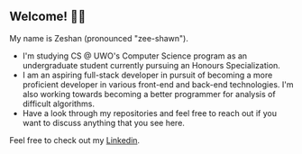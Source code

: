<h2 align="left">Welcome! 👋🏼</h2> 

My name is Zeshan (pronounced "zee-shawn").

- I'm studying CS @ UWO's Computer Science program as an undergraduate student currently pursuing an Honours Specialization.
- I am an aspiring full-stack developer in pursuit of becoming a more proficient developer in various front-end and back-end technologies. I'm also working towards becoming a better programmer for analysis of difficult algorithms.
- Have a look through my repositories and feel free to reach out if you want to discuss anything that you see here.


Feel free to check out my [Linkedin](https://www.linkedin.com/in/zeshanahmed/).
